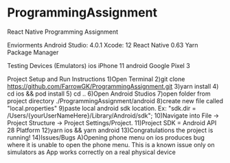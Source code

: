 # ProgrammingAssignment
React Native Programming Assignment

Enviorments
Android Studio: 4.0.1
Xcode: 12
React Native 0.63
Yarn Package Manager

Testing Devices (Emulators)
ios iPhone 11
android Google Pixel 3

Project Setup and Run Instructions
1)Open Terminal
2)git clone https://github.com/FarrowGK/ProgrammingAssignment.git
3)yarn install
4) cd ios && pod install
5) cd ..
6)Open Android Studios
7)open folder from project directory ./ProgrammingAssignment/android
8)create new file called "local.properties"
9)paste local android sdk location. Ex: "sdk.dir = /Users/{yourUserNameHere}/Library/Android/sdk";
10)Navigate into File -> Project Structure -> Project Settings/Project.
11)Project SDK = Android API 28 Platform
12)yarn ios && yarn android
13)Congratulations the project is running!
14)Issues/Bugs
  A)Opening phone menu on ios produces bug where it is unable to open the phone menu.
    This is a known issue only on simulators as App works correctly on a real physical device


